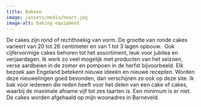 ```yaml
---
title: Bakken
image: /assets/media/heart.jpg
image-alt: baking equipment
---
```

De cakes zijn rond of rechthoekig van vorm. De grootte van ronde cakes varieert van 20 tot 26 centimeter en van 1 tot 3 lagen opbouw.  Ook cijfervormige cakes behoren tot het assortiment, leuk voor jubilea en verjaardagen. Ik werk zo veel mogelijk met producten van het seizoen, verse aardbeien in de zomer en pompoen in de herfst bijvoorbeeld. Elk bezoek aan Engeland betekent nieuwe ideeën en nieuwe recepten. Worden deze nieuwelingen goed bevonden, dan verschijnen ze ook op deze site. Ik bak voor iedereen die reden heeft voor het delen van een cake of cakes, waarbij de maximale afname vijf tot zes taarten is. Een minimum is er niet. De cakes worden afgehaald op mijn woonadres in Barneveld.
